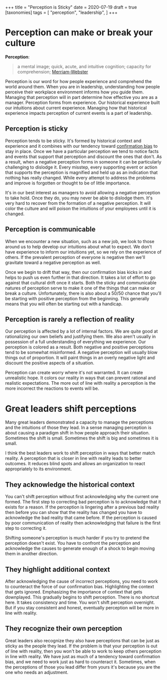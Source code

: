 +++
title = "Perception is Sticky"
date = 2020-07-19
draft = true
[taxonomies]
tags = [
    "perception",
    "leadership",
]
+++
# Perception can make or break your culture

**Perception**:
> a mental image;
> quick, acute, and intuitive cognition;
> capacity for comprehension;
> [Merriam-Webster](https://www.merriam-webster.com/dictionary/perception)

Perception is our word for how people experience and comprehend the world
around them. When you are in leadership, understanding how people perceive
their workplace environment informs how you guide them. Managing that
perception will in part determine how effective you are as a manager.
Perception forms from experience. Our historical experience built our
intuitions about current experience. Managing how that historical experience
impacts perception of current events is a part of leadership.

## Perception is sticky

Perception tends to be sticky. It's formed by historical context and experience
and it combines with our tendency toward [confirmation
bias](https://en.wikipedia.org/wiki/Confirmation_bias) to stay in place. Once
we have a particular perception we tend to notice facts and events that support
that perception and discount the ones that don't. As a result, when a negative
perception forms in someone it can be particularly challenging to dislodge it.
Every misstep, every supporting event or action that supports the perception is
magnified and held up as an indication that nothing has really changed. While
every attempt to address the problems and improve is forgotten or thought to be
of little importance.

It's in our best interest as managers to avoid allowing a negative perception
to take hold. Once they do, you may never be able to dislodge them. It's very
hard to recover from the formation of a negative perception. It will color the
culture and will poison the intuitions of your employees until it is changed.

## Perception is communicable

When we encounter a new situation, such as a new job, we look to those around
us to help develop our intuitions about what to expect. We don't have
experience to inform our intuitions yet, so we rely on the experience of
others. If the prevalent perception of everyone is negative then we'll
gravitate toward a negative perception as well.

Once we begin to drift that way, then our confirmation bias kicks in and helps
to push us even further in that direction. It takes a lot of effort to go
against that cultural drift once it starts. Both the sticky and communicable
natures of perception serve to make it one of the things that can make or break
a culture. Unfortunately, there is also about a 50/50 chance that you'll be
starting with positive perception from the beginning. This generally means that
you will often be starting out with a handicap.

## Perception is rarely a reflection of reality

Our perception is affected by a lot of internal factors. We are quite good at
rationalizing our own beliefs and justifying them. We also aren't usually in
possession of a full understanding of everything we experience. Our perception
is colored as a result. Both negative and positive perceptions tend to be somewhat
misinformed. A negative perception will usually blow things out of proportion.
It will paint things in an overly negative light and discount the positive
aspects of a situation.

Perception can create worry where it's not warranted. It can create unrealistic
hope. It colors our reality in ways that can prevent rational and realistic
expectations. The more out of line with reality a perception is the more
incorrect the reactions to events will be.

# Great leaders shift perceptions

Many great leaders demonstrated a capacity to manage the perceptions and the
intuitions of those they lead. In a sense managing perception is about causing
a paradigm shift in how people approach their situation. Sometimes the shift is
small. Sometimes the shift is big and sometimes it is small.

I think the best leaders work to shift perception in ways that better match
reality. A perception that is closer in line with reality leads to better
outcomes. It reduces blind spots and allows an organization to react
appropriately to its environment.

## They acknowledge the historical context

You can't shift perception without first acknowledging why the current one
formed. The first step to correcting bad perception is to acknowledge that it
exists for a reason. If the perception is lingering after a previous bad
reality then before you can show that the reality has changed you have to
acknowledge the bad reality that came before. If the perception is caused by
poor communication of reality then acknowledging that failure is the first step
to correcting it.

Shifting someone's perception is much harder if you try to pretend the
perception doesn't exist. You have to confront the perception and acknowledge
the causes to generate enough of a shock to begin moving them in another
direction.

## They highlight additional context

After acknowledging the cause of incorrect perceptions, you need to work to
counteract the force of our confirmation bias. Highlighting the context that
gets ignored. Emphasizing the importance of context that gets downplayed. This
gradually begins to shift perception. There is no shortcut here. It takes
consistency and time. You won't shift perception overnight. But if you stay
consistent and honest, eventually perception will be more in line with reality.

## They recognize their own perception

Great leaders also recognize they also have perceptions that can be just as
sticky as the people they lead. If the problem is that your perception is out
of line with reality, then you won't be able to work to keep others perception
in line with reality. We have just as much of a tendency toward confirmation
bias, and we need to work just as hard to counteract it. Sometimes, when the
perceptions of those you lead differ from yours it's because you are the one
who needs an adjustment.